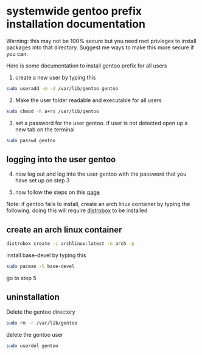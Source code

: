 # systemwide gentoo prefix installation documentation

Warning: this may not be 100% secure but you need root privleges to install packages into that directory. Suggest me ways to make this more secure if you can.

Here is some documentation to install gentoo prefix for all users

1. create a new user by typing this 

```bash
sudo useradd -m -d /var/lib/gentoo gentoo
```

2. Make the user folder readable and executable for all users

```bash
sudo chmod -R a+rx /var/lib/gentoo
```

3. set a password for the user gentoo. if user is not detected open up a new tab on the terminal

```bash
sudo passwd gentoo
```
## logging into the user gentoo

4. now log out and log into the user gentoo with the password that you have set up on step 3

5. now follow the steps on this [page](https://wiki.gentoo.org/wiki/Project:Prefix/Bootstrap)

Note: if gentoo fails to install, create an arch linux container by typing the following. doing this will require [distrobox](https://github.com/89luca89/distrobox) to be installed

## create an arch linux container

```bash
distrobox create -i archlinux:latest -n arch -p
```

 install base-devel by typing this
 
 ```bash
 sudo pacman -S base-devel
 ```
 
 go to step 5
 
 ## uninstallation
 
 Delete the gentoo directory
 
 ```bash
 sudo rm -r /var/lib/gentoo
 ```
 
 delete the gentoo user
 
 ```bash
 sudo userdel gentoo
 ```
